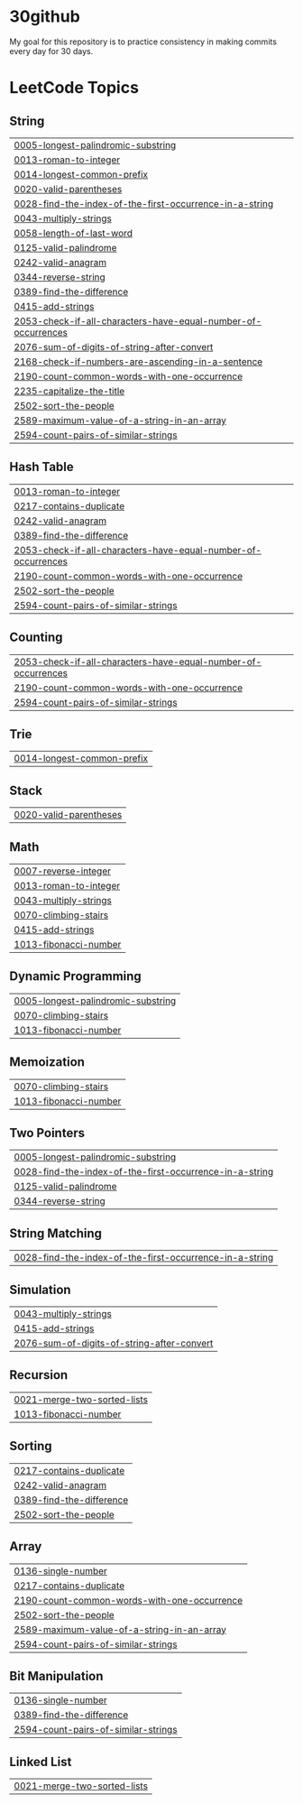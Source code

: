 # 30github
My goal for this repository is to practice consistency in making commits every day for 30 days. 

<!---LeetCode Topics Start-->
# LeetCode Topics
## String
|  |
| ------- |
| [0005-longest-palindromic-substring](https://github.com/SiaKovy/30github/tree/master/0005-longest-palindromic-substring) |
| [0013-roman-to-integer](https://github.com/SiaKovy/30github/tree/master/0013-roman-to-integer) |
| [0014-longest-common-prefix](https://github.com/SiaKovy/30github/tree/master/0014-longest-common-prefix) |
| [0020-valid-parentheses](https://github.com/SiaKovy/30github/tree/master/0020-valid-parentheses) |
| [0028-find-the-index-of-the-first-occurrence-in-a-string](https://github.com/SiaKovy/30github/tree/master/0028-find-the-index-of-the-first-occurrence-in-a-string) |
| [0043-multiply-strings](https://github.com/SiaKovy/30github/tree/master/0043-multiply-strings) |
| [0058-length-of-last-word](https://github.com/SiaKovy/30github/tree/master/0058-length-of-last-word) |
| [0125-valid-palindrome](https://github.com/SiaKovy/30github/tree/master/0125-valid-palindrome) |
| [0242-valid-anagram](https://github.com/SiaKovy/30github/tree/master/0242-valid-anagram) |
| [0344-reverse-string](https://github.com/SiaKovy/30github/tree/master/0344-reverse-string) |
| [0389-find-the-difference](https://github.com/SiaKovy/30github/tree/master/0389-find-the-difference) |
| [0415-add-strings](https://github.com/SiaKovy/30github/tree/master/0415-add-strings) |
| [2053-check-if-all-characters-have-equal-number-of-occurrences](https://github.com/SiaKovy/30github/tree/master/2053-check-if-all-characters-have-equal-number-of-occurrences) |
| [2076-sum-of-digits-of-string-after-convert](https://github.com/SiaKovy/30github/tree/master/2076-sum-of-digits-of-string-after-convert) |
| [2168-check-if-numbers-are-ascending-in-a-sentence](https://github.com/SiaKovy/30github/tree/master/2168-check-if-numbers-are-ascending-in-a-sentence) |
| [2190-count-common-words-with-one-occurrence](https://github.com/SiaKovy/30github/tree/master/2190-count-common-words-with-one-occurrence) |
| [2235-capitalize-the-title](https://github.com/SiaKovy/30github/tree/master/2235-capitalize-the-title) |
| [2502-sort-the-people](https://github.com/SiaKovy/30github/tree/master/2502-sort-the-people) |
| [2589-maximum-value-of-a-string-in-an-array](https://github.com/SiaKovy/30github/tree/master/2589-maximum-value-of-a-string-in-an-array) |
| [2594-count-pairs-of-similar-strings](https://github.com/SiaKovy/30github/tree/master/2594-count-pairs-of-similar-strings) |
## Hash Table
|  |
| ------- |
| [0013-roman-to-integer](https://github.com/SiaKovy/30github/tree/master/0013-roman-to-integer) |
| [0217-contains-duplicate](https://github.com/SiaKovy/30github/tree/master/0217-contains-duplicate) |
| [0242-valid-anagram](https://github.com/SiaKovy/30github/tree/master/0242-valid-anagram) |
| [0389-find-the-difference](https://github.com/SiaKovy/30github/tree/master/0389-find-the-difference) |
| [2053-check-if-all-characters-have-equal-number-of-occurrences](https://github.com/SiaKovy/30github/tree/master/2053-check-if-all-characters-have-equal-number-of-occurrences) |
| [2190-count-common-words-with-one-occurrence](https://github.com/SiaKovy/30github/tree/master/2190-count-common-words-with-one-occurrence) |
| [2502-sort-the-people](https://github.com/SiaKovy/30github/tree/master/2502-sort-the-people) |
| [2594-count-pairs-of-similar-strings](https://github.com/SiaKovy/30github/tree/master/2594-count-pairs-of-similar-strings) |
## Counting
|  |
| ------- |
| [2053-check-if-all-characters-have-equal-number-of-occurrences](https://github.com/SiaKovy/30github/tree/master/2053-check-if-all-characters-have-equal-number-of-occurrences) |
| [2190-count-common-words-with-one-occurrence](https://github.com/SiaKovy/30github/tree/master/2190-count-common-words-with-one-occurrence) |
| [2594-count-pairs-of-similar-strings](https://github.com/SiaKovy/30github/tree/master/2594-count-pairs-of-similar-strings) |
## Trie
|  |
| ------- |
| [0014-longest-common-prefix](https://github.com/SiaKovy/30github/tree/master/0014-longest-common-prefix) |
## Stack
|  |
| ------- |
| [0020-valid-parentheses](https://github.com/SiaKovy/30github/tree/master/0020-valid-parentheses) |
## Math
|  |
| ------- |
| [0007-reverse-integer](https://github.com/SiaKovy/30github/tree/master/0007-reverse-integer) |
| [0013-roman-to-integer](https://github.com/SiaKovy/30github/tree/master/0013-roman-to-integer) |
| [0043-multiply-strings](https://github.com/SiaKovy/30github/tree/master/0043-multiply-strings) |
| [0070-climbing-stairs](https://github.com/SiaKovy/30github/tree/master/0070-climbing-stairs) |
| [0415-add-strings](https://github.com/SiaKovy/30github/tree/master/0415-add-strings) |
| [1013-fibonacci-number](https://github.com/SiaKovy/30github/tree/master/1013-fibonacci-number) |
## Dynamic Programming
|  |
| ------- |
| [0005-longest-palindromic-substring](https://github.com/SiaKovy/30github/tree/master/0005-longest-palindromic-substring) |
| [0070-climbing-stairs](https://github.com/SiaKovy/30github/tree/master/0070-climbing-stairs) |
| [1013-fibonacci-number](https://github.com/SiaKovy/30github/tree/master/1013-fibonacci-number) |
## Memoization
|  |
| ------- |
| [0070-climbing-stairs](https://github.com/SiaKovy/30github/tree/master/0070-climbing-stairs) |
| [1013-fibonacci-number](https://github.com/SiaKovy/30github/tree/master/1013-fibonacci-number) |
## Two Pointers
|  |
| ------- |
| [0005-longest-palindromic-substring](https://github.com/SiaKovy/30github/tree/master/0005-longest-palindromic-substring) |
| [0028-find-the-index-of-the-first-occurrence-in-a-string](https://github.com/SiaKovy/30github/tree/master/0028-find-the-index-of-the-first-occurrence-in-a-string) |
| [0125-valid-palindrome](https://github.com/SiaKovy/30github/tree/master/0125-valid-palindrome) |
| [0344-reverse-string](https://github.com/SiaKovy/30github/tree/master/0344-reverse-string) |
## String Matching
|  |
| ------- |
| [0028-find-the-index-of-the-first-occurrence-in-a-string](https://github.com/SiaKovy/30github/tree/master/0028-find-the-index-of-the-first-occurrence-in-a-string) |
## Simulation
|  |
| ------- |
| [0043-multiply-strings](https://github.com/SiaKovy/30github/tree/master/0043-multiply-strings) |
| [0415-add-strings](https://github.com/SiaKovy/30github/tree/master/0415-add-strings) |
| [2076-sum-of-digits-of-string-after-convert](https://github.com/SiaKovy/30github/tree/master/2076-sum-of-digits-of-string-after-convert) |
## Recursion
|  |
| ------- |
| [0021-merge-two-sorted-lists](https://github.com/SiaKovy/30github/tree/master/0021-merge-two-sorted-lists) |
| [1013-fibonacci-number](https://github.com/SiaKovy/30github/tree/master/1013-fibonacci-number) |
## Sorting
|  |
| ------- |
| [0217-contains-duplicate](https://github.com/SiaKovy/30github/tree/master/0217-contains-duplicate) |
| [0242-valid-anagram](https://github.com/SiaKovy/30github/tree/master/0242-valid-anagram) |
| [0389-find-the-difference](https://github.com/SiaKovy/30github/tree/master/0389-find-the-difference) |
| [2502-sort-the-people](https://github.com/SiaKovy/30github/tree/master/2502-sort-the-people) |
## Array
|  |
| ------- |
| [0136-single-number](https://github.com/SiaKovy/30github/tree/master/0136-single-number) |
| [0217-contains-duplicate](https://github.com/SiaKovy/30github/tree/master/0217-contains-duplicate) |
| [2190-count-common-words-with-one-occurrence](https://github.com/SiaKovy/30github/tree/master/2190-count-common-words-with-one-occurrence) |
| [2502-sort-the-people](https://github.com/SiaKovy/30github/tree/master/2502-sort-the-people) |
| [2589-maximum-value-of-a-string-in-an-array](https://github.com/SiaKovy/30github/tree/master/2589-maximum-value-of-a-string-in-an-array) |
| [2594-count-pairs-of-similar-strings](https://github.com/SiaKovy/30github/tree/master/2594-count-pairs-of-similar-strings) |
## Bit Manipulation
|  |
| ------- |
| [0136-single-number](https://github.com/SiaKovy/30github/tree/master/0136-single-number) |
| [0389-find-the-difference](https://github.com/SiaKovy/30github/tree/master/0389-find-the-difference) |
| [2594-count-pairs-of-similar-strings](https://github.com/SiaKovy/30github/tree/master/2594-count-pairs-of-similar-strings) |
## Linked List
|  |
| ------- |
| [0021-merge-two-sorted-lists](https://github.com/SiaKovy/30github/tree/master/0021-merge-two-sorted-lists) |
<!---LeetCode Topics End-->